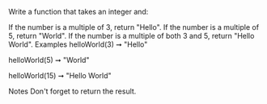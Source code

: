 Write a function that takes an integer and:

If the number is a multiple of 3, return "Hello".
If the number is a multiple of 5, return "World".
If the number is a multiple of both 3 and 5, return "Hello World".
Examples
helloWorld(3) ➞ "Hello"

helloWorld(5) ➞ "World"

helloWorld(15) ➞ "Hello World"

Notes
Don't forget to return the result.